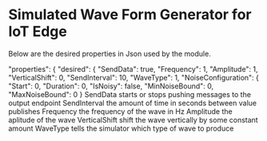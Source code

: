 # Simulated Wave Form Generator for IoT Edge








Below are the desired properties in Json used by the module.

  "properties": {
    "desired": {
      "SendData": true,
      "Frequency": 1,
      "Amplitude": 1,
      "VerticalShift": 0,
      "SendInterval": 10,
      "WaveType": 1,
      "NoiseConfiguration": {
        "Start": 0,
        "Duration": 0,
        "IsNoisy": false,
        "MinNoiseBound": 0,
        "MaxNoiseBound": 0
      }
SendData
    starts or stops pushing messages to the output endpoint
SendInterval
    the amount of time in seconds between value publishes
Frequency
    the frequency of the wave in Hz
Amplitude
    the aplitude of the wave
VerticalShift
    shift the wave vertically by some constant amount
WaveType
    tells the simulator which type of wave to produce


